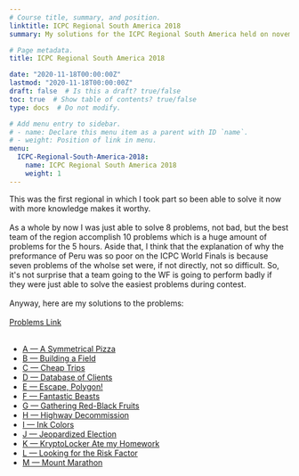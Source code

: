 ```yaml
---
# Course title, summary, and position.
linktitle: ICPC Regional South America 2018
summary: My solutions for the ICPC Regional South America held on november of 2018

# Page metadata.
title: ICPC Regional South America 2018

date: "2020-11-18T00:00:00Z"
lastmod: "2020-11-18T00:00:00Z"
draft: false  # Is this a draft? true/false
toc: true  # Show table of contents? true/false
type: docs  # Do not modify.

# Add menu entry to sidebar.
# - name: Declare this menu item as a parent with ID `name`.
# - weight: Position of link in menu.
menu:
  ICPC-Regional-South-America-2018:
    name: ICPC Regional South America 2018
    weight: 1
---
```


This was the first regional in which I took part so been able to solve it now with more knowledge makes it worthy.<br>
<br>
As a whole by now I was just able to solve 8 problems, not bad, but the best team of the region accomplish 10 problems which is a huge amount of problems for the 5 hours.
Aside that, I think that the explanation of why the preformance of Peru was so poor on the ICPC World Finals is because seven problems of the wholse set were, if not directly, not so difficult. So, it's not surprise that a team going to the WF is going to perform badly if they were just able to solve the easiest problems during contest.<br>
<br>
Anyway, here are my solutions to the problems:<br>
<br>
[Problems Link](https://codeforces.com/blog/entry/63157)<br>
<br>
- [A — A Symmetrical Pizza](https://www.urionlinejudge.com.br/judge/es/problems/view/2903)
- [B — Building a Field](https://www.urionlinejudge.com.br/judge/es/problems/view/2904)
- [C — Cheap Trips](https://www.urionlinejudge.com.br/judge/es/problems/view/2905)
- [D — Database of Clients](https://www.urionlinejudge.com.br/judge/es/problems/view/2906)
- [E — Escape, Polygon!](https://www.urionlinejudge.com.br/judge/es/problems/view/2907)
- [F — Fantastic Beasts](https://www.urionlinejudge.com.br/judge/es/problems/view/2908)
- [G — Gathering Red-Black Fruits](https://www.urionlinejudge.com.br/judge/es/problems/view/2909)
- [H — Highway Decommission](https://www.urionlinejudge.com.br/judge/es/problems/view/2910)
- [I — Ink Colors](https://www.urionlinejudge.com.br/judge/es/problems/view/2911)
- [J — Jeopardized Election](https://www.urionlinejudge.com.br/judge/es/problems/view/2912)
- [K — KryptoLocker Ate my Homework](https://www.urionlinejudge.com.br/judge/es/problems/view/2913)
- [L — Looking for the Risk Factor](https://www.urionlinejudge.com.br/judge/es/problems/view/2914)
- [M — Mount Marathon](https://www.urionlinejudge.com.br/judge/es/problems/view/2915)
